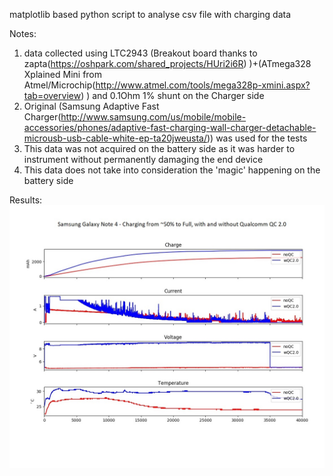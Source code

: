 matplotlib based python script to analyse csv file with charging data

Notes:
1. data collected using LTC2943 (Breakout board thanks to zapta(https://oshpark.com/shared_projects/HUri2i6R)
)+(ATmega328 Xplained Mini from Atmel/Microchip(http://www.atmel.com/tools/mega328p-xmini.aspx?tab=overview)
) and 0.1Ohm 1% shunt on the Charger side 
2. Original (Samsung Adaptive Fast Charger(http://www.samsung.com/us/mobile/mobile-accessories/phones/adaptive-fast-charging-wall-charger-detachable-microusb-usb-cable-white-ep-ta20jweusta/)) was used for the tests
3. This data was not acquired on the battery side as it was harder to instrument without permanently damaging the end device
4. This data does not take into consideration the 'magic' happening on the battery side 


Results: ![Results](results.jpeg?raw=true "Fast Charging in Action")
